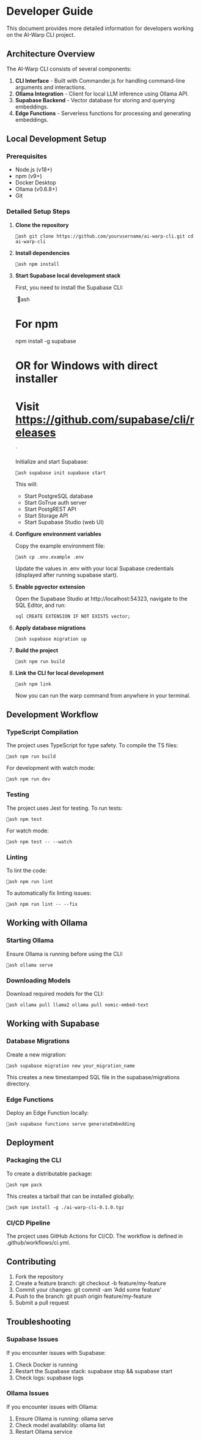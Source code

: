 # Developer Guide

This document provides more detailed information for developers working on the AI-Warp CLI project.

## Architecture Overview

The AI-Warp CLI consists of several components:

1. **CLI Interface** - Built with Commander.js for handling command-line arguments and interactions.
2. **Ollama Integration** - Client for local LLM inference using Ollama API.
3. **Supabase Backend** - Vector database for storing and querying embeddings.
4. **Edge Functions** - Serverless functions for processing and generating embeddings.

## Local Development Setup

### Prerequisites

- Node.js (v18+)
- npm (v9+)
- Docker Desktop
- Ollama (v0.6.8+)
- Git

### Detailed Setup Steps

1. **Clone the repository**

   `ash
   git clone https://github.com/yourusername/ai-warp-cli.git
   cd ai-warp-cli
   `

2. **Install dependencies**

   `ash
   npm install
   `

3. **Start Supabase local development stack**

   First, you need to install the Supabase CLI:

   `ash
   # For npm
   npm install -g supabase
   # OR for Windows with direct installer
   # Visit https://github.com/supabase/cli/releases
   `

   Initialize and start Supabase:

   `ash
   supabase init
   supabase start
   `

   This will:
   - Start PostgreSQL database
   - Start GoTrue auth server
   - Start PostgREST API
   - Start Storage API
   - Start Supabase Studio (web UI)

4. **Configure environment variables**

   Copy the example environment file:

   `ash
   cp .env.example .env
   `

   Update the values in .env with your local Supabase credentials (displayed after running supabase start).

5. **Enable pgvector extension**

   Open the Supabase Studio at http://localhost:54323, navigate to the SQL Editor, and run:

   `sql
   CREATE EXTENSION IF NOT EXISTS vector;
   `

6. **Apply database migrations**

   `ash
   supabase migration up
   `

7. **Build the project**

   `ash
   npm run build
   `

8. **Link the CLI for local development**

   `ash
   npm link
   `

   Now you can run the warp command from anywhere in your terminal.

## Development Workflow

### TypeScript Compilation

The project uses TypeScript for type safety. To compile the TS files:

`ash
npm run build
`

For development with watch mode:

`ash
npm run dev
`

### Testing

The project uses Jest for testing. To run tests:

`ash
npm test
`

For watch mode:

`ash
npm test -- --watch
`

### Linting

To lint the code:

`ash
npm run lint
`

To automatically fix linting issues:

`ash
npm run lint -- --fix
`

## Working with Ollama

### Starting Ollama

Ensure Ollama is running before using the CLI:

`ash
ollama serve
`

### Downloading Models

Download required models for the CLI:

`ash
ollama pull llama2
ollama pull nomic-embed-text
`

## Working with Supabase

### Database Migrations

Create a new migration:

`ash
supabase migration new your_migration_name
`

This creates a new timestamped SQL file in the supabase/migrations directory.

### Edge Functions

Deploy an Edge Function locally:

`ash
supabase functions serve generateEmbedding
`

## Deployment

### Packaging the CLI

To create a distributable package:

`ash
npm pack
`

This creates a tarball that can be installed globally:

`ash
npm install -g ./ai-warp-cli-0.1.0.tgz
`

### CI/CD Pipeline

The project uses GitHub Actions for CI/CD. The workflow is defined in .github/workflows/ci.yml.

## Contributing

1. Fork the repository
2. Create a feature branch: git checkout -b feature/my-feature
3. Commit your changes: git commit -am 'Add some feature'
4. Push to the branch: git push origin feature/my-feature
5. Submit a pull request

## Troubleshooting

### Supabase Issues

If you encounter issues with Supabase:

1. Check Docker is running
2. Restart the Supabase stack: supabase stop && supabase start
3. Check logs: supabase logs

### Ollama Issues

If you encounter issues with Ollama:

1. Ensure Ollama is running: ollama serve
2. Check model availability: ollama list
3. Restart Ollama service
